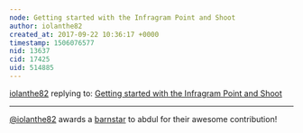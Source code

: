 ```yaml
---
node: Getting started with the Infragram Point and Shoot
author: iolanthe82
created_at: 2017-09-22 10:36:17 +0000
timestamp: 1506076577
nid: 13637
cid: 17425
uid: 514885
---
```




[iolanthe82](../profile/iolanthe82) replying to: [Getting started with the Infragram Point and Shoot](../notes/abdul/10-21-2016/infragram-point-and-shoot-starting-instructions)

----
[@iolanthe82](/profile/iolanthe82) awards a <a href="//publiclab.org/wiki/barnstars">barnstar</a> to abdul for their awesome contribution!